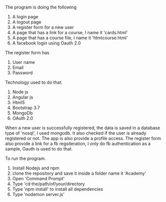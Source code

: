The program is doing the following
  1. A login page
  2. A logout page
  3. A register form for a new user
  4. A page that has a link for a course, I name it 'cards.html'
  5. A page that has a course file, I name it 'htmlcourse.html'
  6. A facebook login using Oauth 2.0

The register form has 
  1. User name
  2. Email
  3. Password
  
Technology used to do that:
  1. Node js
  2. Angular js
  3. Html5
  4. Bootstrap 3.7
  5. MongoDb
  6. OAuth 2.0
  
When a new user is successfully registered, the data is saved in a database type of 'nosql', I used mongodb. It also checked if the user is already registered or not. The app is also provide a profile access. The register form also provide a link for a fb regsiteration, I only do fb authentication as a sample, Oauth is used to do that.

To run the program.
  1. Install Nodejs and npm
  2. clone the repository and save it inside a folder name it 'Academy' 
  3. Open 'Command Prompt'
  4. Type 'cd the/path/of/your/directory
  5. Type 'npm install' to install all dependencies
  6. Type 'nodemon server.js'